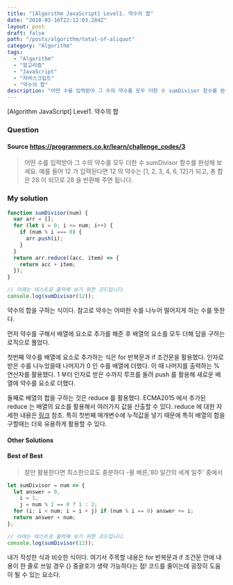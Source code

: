 ```yaml
---
title: "[Algorithm JavaScript] Level1. 약수의 합"
date: "2018-03-16T22:12:03.284Z"
layout: post
draft: false
path: "/posts/algorithm/total-of-aliquot"
category: "Algorithm"
tags:
  - "Algorithm"
  - "알고리즘"
  - "JavaScript"
  - "자바스크립트"
  - "약수의 합"
description: "어떤 수를 입력받아 그 수의 약수를 모두 더한 수 sumDivisor 함수를 완성해 보세요. 예를 들어 12가 입력된다면 12의 약수는 [1, 2, 3, 4, 6, 12]가 되고, 총 합은 28이 되므로 28을 반환해 주면 됩니다."
---
```


[Algorithm JavaScript] Level1. 약수의 합

### Question

#### Source https://programmers.co.kr/learn/challenge_codes/3

> 어떤 수를 입력받아 그 수의 약수를 모두 더한 수 sumDivisor 함수를 완성해 보세요. 예를 들어 12 가 입력된다면 12 의 약수는 [1, 2, 3, 4, 6, 12]가 되고, 총 합은 28 이 되므로 28 을 반환해 주면 됩니다.

### My solution

```javascript
function sumDivisor(num) {
  var arr = [];
  for (let i = 0; i <= num; i++) {
    if (num % i === 0) {
      arr.push(i);
    }
  }
  return arr.reduce((acc, item) => {
    return acc + item;
  });
}

// 아래는 테스트로 출력해 보기 위한 코드입니다.
console.log(sumDivisor(12));
```

약수의 합을 구하는 식이다. 참고로 약수는 어떠한 수를 나누어 떨어지게 하는 수를 뜻한다.

먼저 약수를 구해서 배열에 요소로 추가를 해준 후 배열의 요소를 모두 더해 답을 구하는 로직으로 풀었다.

첫번째 약수를 배열에 요소로 추가하는 식은 for 반복문과 if 조건문을 활용했다. 인자로 받은 수를 나누었을때 나머지가 0 인 수를 배열에 더했다. 이 때 나머지를 출력하는 % 연산자를 활용했다. 1 부터 인자로 받은 수까지 루프를 돌려 push 를 활용해 새로운 배열에 약수를 요소로 더했다.

둘째로 배열의 합을 구하는 것은 reduce 를 활용했다. ECMA2015 에서 추가된 reduce 는 배열의 요소를 활용해서 여러가지 값을 산출할 수 있다. reduce 에 대한 자세한 내용은 [링크](https://developer.mozilla.org/ko/docs/Web/JavaScript/Reference/Global_Objects/Array/Reduce) 참조. 특히 첫번째 매개변수에 누적값을 넣기 때문에 특히 배열의 합을 구할때는 더욱 유용하게 활용할 수 있다.

#### Other Solutions

#### Best of Best

> 잘만 활용한다면 최소한으로도 충분하다 -쥘 베른,'80 일간의 세계 일주' 중에서

```javascript
let sumDivisor = num => {
  let answer = 0,
    i = 1,
    j = num % 2 == 0 ? 1 : 2;
  for (i; i < num; i = i + j) if (num % i == 0) answer += i;
  return answer + num;
};

// 아래는 테스트로 출력해 보기 위한 코드입니다.
console.log(sumDivisor(12));
```

내가 작성한 식과 비슷한 식이다. 여기서 주목할 내용은 for 반복문과 if 조건문 안에 내용이 한 줄로 쓰일 경우 {} 중괄호가 생략 가능하다는 점! 코드를 줄이는데 굉장히 도움이 될 수 있는 요소다.
